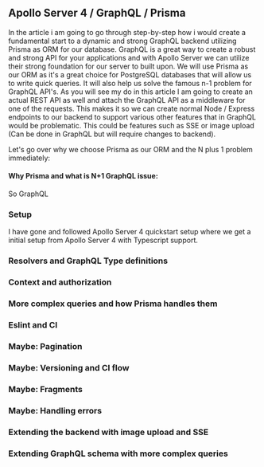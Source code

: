 ## Apollo Server 4 / GraphQL / Prisma
In the article i am going to go through step-by-step how i would create a fundamental start to a dynamic and strong GraphQL backend utilizing Prisma as ORM for our database. GraphQL is a great way to create a robust and strong API for your applications and with Apollo Server we can utilize their strong foundation for our server to built upon. We will use Prisma as our ORM as it's a great choice for PostgreSQL databases that will allow us to write quick queries. It will also help us solve the famous n-1 problem for GraphQL API's. As you will see my do in this article I am going to create an actual REST API as well and attach the GraphQL API as a middleware for one of the requests. This makes it so we can create normal Node / Express endpoints to our backend to support various other features that in GraphQL would be problematic. This could be features such as SSE or image upload (Can be done in GraphQL but will require changes to backend).



Let's go over why we choose Prisma as our ORM and the N plus 1 problem immediately:

#### Why Prisma and what is N+1 GraphQL issue:
So GraphQL 

### Setup
I have gone and followed Apollo Server 4 quickstart setup where we get a initial setup from Apollo Server 4 with Typescript support. 
### Resolvers and GraphQL Type definitions
### Context and authorization
### More complex queries and how Prisma handles them
### Eslint and CI
### Maybe: Pagination
### Maybe: Versioning and CI flow
### Maybe: Fragments
### Maybe: Handling errors
### Extending the backend with image upload and SSE
### Extending GraphQL schema with more complex queries